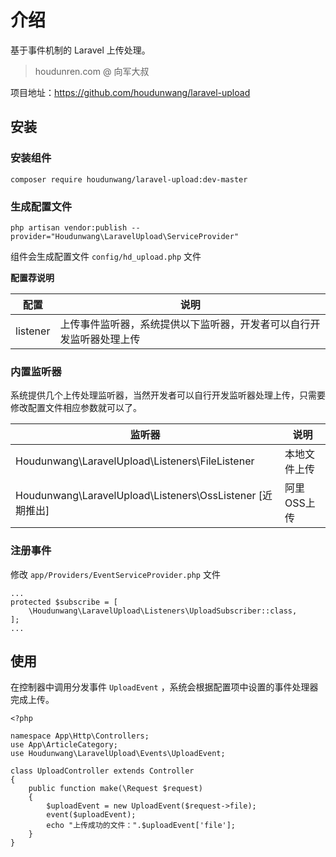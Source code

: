 # 介绍

基于事件机制的 Laravel 上传处理。
> houdunren.com @ 向军大叔  

项目地址：https://github.com/houdunwang/laravel-upload

## 安装

### 安装组件

```
composer require houdunwang/laravel-upload:dev-master  
```

### 生成配置文件

```
php artisan vendor:publish --provider="Houdunwang\LaravelUpload\ServiceProvider"
```
组件会生成配置文件 `config/hd_upload.php` 文件

**配置荐说明**

| 配置     | 说明                                                         |
| -------- | ------------------------------------------------------------ |
| listener | 上传事件监听器，系统提供以下监听器，开发者可以自行开发监听器处理上传 |

### 内置监听器

系统提供几个上传处理监听器，当然开发者可以自行开发监听器处理上传，只需要修改配置文件相应参数就可以了。

| 监听器                                                    | 说明         |
| --------------------------------------------------------- | ------------ |
| Houdunwang\LaravelUpload\Listeners\FileListener           | 本地文件上传 |
| Houdunwang\LaravelUpload\Listeners\OssListener [近期推出] | 阿里OSS上传  |

### 注册事件
修改 `app/Providers/EventServiceProvider.php` 文件
```
...
protected $subscribe = [
    \Houdunwang\LaravelUpload\Listeners\UploadSubscriber::class,
];
...
```

## 使用

在控制器中调用分发事件 `UploadEvent` ，系统会根据配置项中设置的事件处理器完成上传。

```
<?php

namespace App\Http\Controllers;
use App\ArticleCategory;
use Houdunwang\LaravelUpload\Events\UploadEvent;

class UploadController extends Controller
{
    public function make(\Request $request)
    {
        $uploadEvent = new UploadEvent($request->file);
        event($uploadEvent);
        echo "上传成功的文件：".$uploadEvent['file'];
    }
}
```

